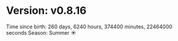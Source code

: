 # Version: v0.8.16
Time since birth: 260 days, 6240 hours, 374400 minutes, 22464000 seconds
Season: Summer ☀️
